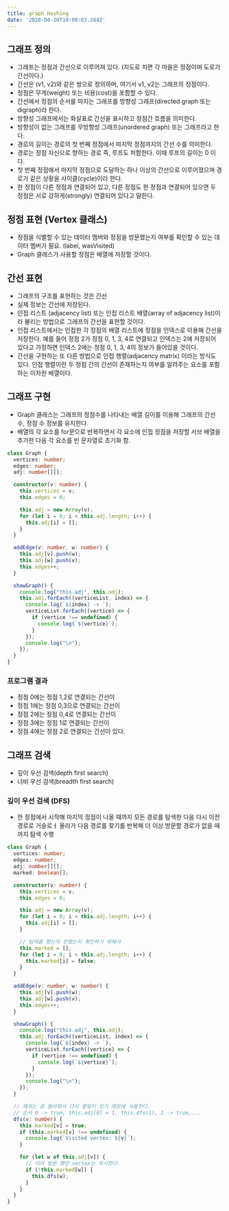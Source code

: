 ```yaml
---
title: graph Hashing
date: '2020-04-20T10:00:03.284Z'
---
```


## 그래프 정의

- 그래프는 정점과 간선으로 이루어져 있다. (지도로 치면 각 마을은 정점이며 도로가 간선이다.)
- 간선은 (v1, v2)와 같은 쌍으로 정의하며, 여기서 v1, v2는 그래프의 정점이다.
- 정점은 무게(weight) 또는 비용(cost)을 포함할 수 있다.
- 간선에서 정점의 순서를 따지는 그래프를 방향성 그래프(directed graph 또는 digraph)라 한다.
- 방향성 그래프에서는 화살표로 간선을 표시하고 정점간 흐름을 의미한다.
- 방향성이 없는 그래프를 무방향성 그래프(unordered graph) 또는 그래프라고 한다.
- 경로의 길이는 경로의 첫 번째 정점에서 마지막 정점까지의 간선 수를 의미한다.
- 경로는 정점 자신으로 향하는 경로 즉, 루프도 퍼함한다. 이때 루프의 길이는 0 이다.
- 첫 번째 정점에서 마지막 정점으로 도달하는 하나 이상의 간선으로 이루어졌으며 경로가 같은 상황을 사이클(cycle)이라 한다.
- 한 정점이 다른 정점과 연결되어 있고, 다른 정점도 한 정점과 연결되어 있으면 두 정점은 서로 강하게(strongly) 연결되어 있다고 말한다.

## 정점 표현 (Vertex 클래스)

- 정점을 식별할 수 있는 데이터 멤버와 정점을 방문했는지 여부를 확인할 수 있는 데이터 멤버가 필요. (label, wasVisited)
- Graph 클래스가 사용할 정점은 배열에 저장할 것이다.

## 간선 표현

- 그래프의 구조를 표현하는 것은 간선
- 실제 정보는 간선에 저장된다.
- 인접 리스트 (adjacency list) 또는 인접 리스트 배열(array of adjacency list)이라 불리는 방법으로 그래프의 간선을 표현할 것이다.
- 인접 리스트에서는 인접한 각 정점의 배열 리스트에 정점을 인덱스로 이용해 간선을 저장한다. 예를 들어 정점 2가 정점 0, 1, 3, 4로 연결되고 인덱스는 2에 저장되어 있다고 가정하면 인덱스 2에는 정점 0, 1, 3, 4의 정보가 들어있을 것이다.
- 간선을 구현하는 또 다른 방법으로 인접 행렬(adjacency matrix) 이라는 방식도 있다. 인접 행렬이란 두 정점 간의 간선이 존재하는지 여부를 알려주는 요소를 포함하는 이차원 배열이다.

## 그래프 구현

- Graph 클래스는 그래프의 정점수를 나타내는 배열 길이를 이용해 그래프의 간선 수, 정점 수 정보를 유지한다.
- 배열의 각 요소를 for문으로 반복하면서 각 요소에 인접 정점을 저장할 서브 배열을 추가한 다음 각 요소를 빈 문자열로 초기화 함.

```typescript
class Graph {
  vertices: number;
  edges: number;
  adj: number[][];

  constructor(v: number) {
    this.vertices = v;
    this.edges = 0;

    this.adj = new Array(v);
    for (let i = 0; i < this.adj.length; i++) {
      this.adj[i] = [];
    }
  }

  addEdge(v: number, w: number) {
    this.adj[v].push(w);
    this.adj[w].push(v);
    this.edges++;
  }

  showGraph() {
    console.log("this.adj", this.adj);
    this.adj.forEach((verticeList, index) => {
      console.log(`${index} -> `);
      verticeList.forEach((vertice) => {
        if (vertice !== undefined) {
          console.log(`${vertice}`);
        }
      });
      console.log("\n");
    });
  }
}
```

### 프로그램 결과

- 정점 0에는 정점 1,2로 연결되는 간선이
- 정점 1에는 정점 0,3으로 연결되는 간선이
- 정점 2에는 정점 0,4로 연결되는 간선이
- 정점 3에는 정점 1로 연결되는 간선이
- 정점 4에는 정점 2로 연결되는 간선이 있다.

## 그래프 검색

- 깊이 우선 검색(depth first search)
- 너비 우선 검색(breadth first search)

### 깊이 우선 검색 (DFS)

- 한 정점에서 시작해 마지막 정점이 나올 때까지 모든 경로를 탐색한 다음 다시 이전 경로로 거슬로ㅓ 올라가 다음 경로를 찾기를 반복해 더 이상 방문할 경로가 없을 때까지 탐색 수행

```typescript
class Graph {
  vertices: number;
  edges: number;
  adj: number[][];
  marked: boolean[];

  constructor(v: number) {
    this.vertices = v;
    this.edges = 0;

    this.adj = new Array(v);
    for (let i = 0; i < this.adj.length; i++) {
      this.adj[i] = [];
    }

    // 탐색을 했는지 안했는지 확인하기 위해서
    this.marked = [];
    for (let i = 0; i < this.adj.length; i++) {
      this.marked[i] = false;
    }
  }

  addEdge(v: number, w: number) {
    this.adj[v].push(w);
    this.adj[w].push(v);
    this.edges++;
  }

  showGraph() {
    console.log("this.adj", this.adj);
    this.adj.forEach((verticeList, index) => {
      console.log(`${index} -> `);
      verticeList.forEach((vertice) => {
        if (vertice !== undefined) {
          console.log(`${vertice}`);
        }
      });
      console.log("\n");
    });
  }

  // 재귀는 곧 돌아와서 다시 할일이 있기 때문에 사용한다.
  // 순서 0 -> true, this.adj[0] = 1, this.dfs(1), 1 -> true,...
  dfs(v: number) {
    this.marked[v] = true;
    if (this.marked[v] !== undefined) {
      console.log(`Visited vertex: ${v}`);
    }

    for (let w of this.adj[v]) {
      // 이미 방문 했던 vertex는 무시한다.
      if (!this.marked[w]) {
        this.dfs(w);
      }
    }
  }
}

```